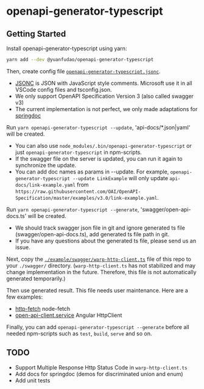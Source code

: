 # openapi-generator-typescript

## Getting Started

Install openapi-generator-typescript using yarn:

```sh
yarn add --dev @yuanfudao/openapi-generator-typescript
```

Then, create config file [`openapi-generator-typescript.jsonc`](./example/openapi-generator-typescript.jsonc).

- [JSONC](https://github.com/microsoft/node-jsonc-parser) is JSON with JavaScript style comments. Microsoft use it in all VSCode config files and tsconfig.json.
- We only support OpenAPI Specification Version 3 (also called swagger v3)
- The current implementation is not perfect, we only made adaptations for [springdoc](https://github.com/springdoc/springdoc-openapi)

Run `yarn openapi-generator-typescript --update`, 'api-docs/\*.json|yaml' will be created.

- You can also use `node_modules/.bin/openapi-generator-typescript` or just `openapi-generator-typescript` in npm-scripts.
- If the swagger file on the server is updated, you can run it again to synchronize the update.
- You can add doc names as params in --update. For example, `openapi-generator-typescript --update LinkExample` will only update `api-docs/link-example.yaml` from `https://raw.githubusercontent.com/OAI/OpenAPI-Specification/master/examples/v3.0/link-example.yaml`.

Run `yarn openapi-generator-typescript --generate`, 'swagger/open-api-docs.ts' will be created.

- We should track swagger json file in git and ignore generated ts file (swagger/open-api-docs.ts), add generated ts file path in git.
- If you have any questions about the generated ts file, please send us an issue.

Next, copy the [`./example/swagger/warp-http-client.ts`](./example/swagger/warp-http-client.ts) file of this repo to your `./swagger/` directory. (`warp-http-client.ts` has not stabilized and may change implementation in the future. Therefore, this file is not automatically generated temporarily.)

Then use generated result. This file needs user maintenance. Here are a few examples:

- [http-fetch](./example/swagger/http-fetch.ts) node-fetch
- [open-api-client.service](./example/swagger/open-api-client.service.ts) Angular HttpClient

Finally, you can add `openapi-generator-typescript --generate` before all needed npm-scripts such as `test`, `build`, `serve` and so on.

## TODO

- Support Multiple Response Http Status Code in `warp-http-client.ts`
- Add docs for springdoc (demos for discriminated union and enum)
- Add unit tests
